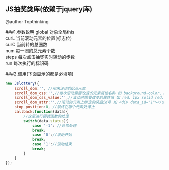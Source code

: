 JS抽奖类库(依赖于jquery库)<br/>
---------------------------
@author Topthinking

###1.参数说明
global 对象全局this<br/>
curL  当前滚动元素的位置(标志位)<br/>
curC  当前转的总圈数<br/>
num  每一圈的总元素个数<br/>
steps 每次点击抽奖实时转动的步数<br/>
run 每次执行的标识码<br/>


###2.调用(下面显示的都是必填项)
```Javascript
new Jslottery({
	scroll_dom:'', //用来滚动的dom元素
	scroll_dom_css:'',//每次滚动需要改变的元素属性名称 如 background-color、border...
	scroll_dom_css_value:'',//滚动时需要改变的属性值 如 red、1px solid red...
	scroll_dom_attr:'',//滚动的元素上绑定的奖品id号 如 <div data_id="1"></div> 这里的data-id就是attr 这里的id数字必须是连续的正整数
	stop_position:0, //最终在哪个元素处停止
	callback:function(data){
		//这里进行回调函数的处理
		switch(data.status){
			case '-1': //异常处理
			break;
			case '0'://滚动开始
			break;
			case '1'://滚动结束
			break;
		}
	}
});
